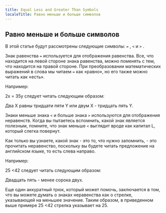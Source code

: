 ```yaml
---
title: Equal Less and Greater Than Symbols
localeTitle: Равно меньше и больше символов
---
```

## Равно меньше и больше символов

В этой статье будут рассмотрены следующие символы: `=` , `<` и `>` .

Знак равенства `=` используется для отображения равенства. Все, что находится на левой стороне знака равенства, можно поменять с тем, что находится на правой стороне. При преобразовании математических выражений в слова мы читаем `=` как «равно», но его также можно читать как «есть».

Например:

2x = 35y следует читать следующим образом:

Два X равны тридцати пяти Y или двум X - тридцать пять Y.

Знаки меньше знака `<` и больше знака `>` используются для отображения неравенств. Когда вы пытаетесь вспомнить, какой знак является полезным, помните, что знак меньше `<` выглядит вроде как капитал L, который слегка повернут.

Как только вы узнаете, какой знак - это то, что нужно запомнить, - это прочитать неравенство, поскольку вы будете читать предложение на английском языке, то есть слева направо.

Например:

25 <42 следует читать следующим образом:

Двадцать пять - менее сорока двух.

Еще один аккуратный трюк, который может помочь, заключается в том, что вы можете думать о знаках неравенства как о стрелке, указывающей на меньшее значение. Таким образом, в приведенном выше примере 25 <42 стрелка указывает на 25.